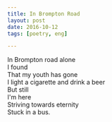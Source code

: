 ```yaml
---
title: In Brompton Road
layout: post
date: 2016-10-12
tags: [poetry, eng]

---
```

In Brompton road alone  
I found   
That my youth has gone   
I light a cigarette and drink a beer  
But still   
I'm here  
Striving towards eternity  
Stuck in a bus.  

